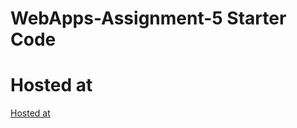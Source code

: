 # WebApps-Assignment-5 Starter Code
# Hosted at 
[Hosted at](https://44-563-web-apps-f22.github.io/44563-webapps-assignment-5-s555675/)
